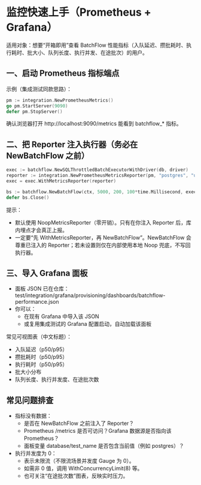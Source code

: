 # 监控快速上手（Prometheus + Grafana）

适用对象：想要“开箱即用”查看 BatchFlow 性能指标（入队延迟、攒批耗时、执行耗时、批大小、队列长度、执行并发、在途批次）的用户。

## 一、启动 Prometheus 指标端点

示例（集成测试同款思路）：
```go
pm := integration.NewPrometheusMetrics()
go pm.StartServer(9090)
defer pm.StopServer()
```
确认浏览器打开 http://localhost:9090/metrics 能看到 batchflow_* 指标。

## 二、把 Reporter 注入执行器（务必在 NewBatchFlow 之前）

```go
exec := batchflow.NewSQLThrottledBatchExecutorWithDriver(db, driver)
reporter := integration.NewPrometheusMetricsReporter(pm, "postgres", "user_batch") // database/test_name 标签
exec = exec.WithMetricsReporter(reporter)

bs := batchflow.NewBatchFlow(ctx, 5000, 200, 100*time.Millisecond, exec)
defer bs.Close()
```

提示：
- 默认使用 NoopMetricsReporter（零开销）。只有在你注入 Reporter 后，库内埋点才会真正上报。
- 一定要“先 WithMetricsReporter，再 NewBatchFlow”。NewBatchFlow 会尊重已注入的 Reporter；若未设置则仅在内部使用本地 Noop 兜底，不写回执行器。

## 三、导入 Grafana 面板

- 面板 JSON 已在仓库：test/integration/grafana/provisioning/dashboards/batchflow-performance.json
- 你可以：
  - 在现有 Grafana 中导入该 JSON
  - 或复用集成测试的 Grafana 配置启动，自动加载该面板

常见可视图表（中文标题）：
- 入队延迟（p50/p95）
- 攒批耗时（p50/p95）
- 执行耗时（p50/p95）
- 批大小分布
- 队列长度、执行并发度、在途批次数

## 常见问题排查

- 指标没有数据：
  - 是否在 NewBatchFlow 之前注入了 Reporter？
  - Prometheus /metrics 是否可访问？Grafana 数据源是否指向该 Prometheus？
  - 面板变量 database/test_name 是否包含当前值（例如 postgres）？
- 执行并发度为 0：
  - 表示未限流（不限流场景并发度 Gauge 为 0）。
  - 如需非 0 值，调用 WithConcurrencyLimit(8) 等。
  - 也可关注“在途批次数”图表，反映实时压力。